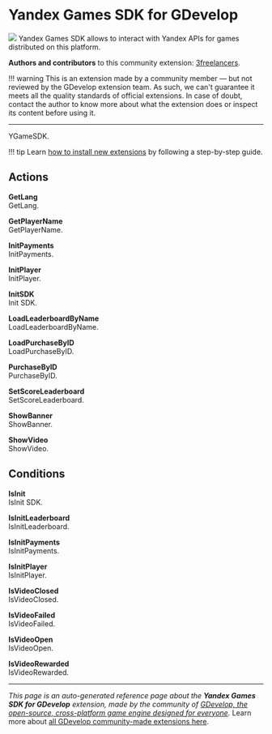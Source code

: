 # Yandex Games SDK for GDevelop

<img src="https://resources.gdevelop-app.com/assets/Icons/numeric-3-circle.svg" class="extension-icon"></img>
Yandex Games SDK allows to interact with Yandex APIs for games distributed on this platform.

**Authors and contributors** to this community extension: [3freelancers](https://gd.games/3freelancers).

!!! warning
    This is an extension made by a community member — but not reviewed
    by the GDevelop extension team. As such, we can't guarantee it
    meets all the quality standards of official extensions. In case of
    doubt, contact the author to know more about what the extension
    does or inspect its content before using it.

---

YGameSDK.

!!! tip
    Learn [how to install new extensions](/gdevelop5/extensions/search) by following a step-by-step guide.

## Actions

**GetLang**  
GetLang.

**GetPlayerName**  
GetPlayerName.

**InitPayments**  
InitPayments.

**InitPlayer**  
InitPlayer.

**InitSDK**  
Init SDK.

**LoadLeaderboardByName**  
LoadLeaderboardByName.

**LoadPurchaseByID**  
LoadPurchaseByID.

**PurchaseByID**  
PurchaseByID.

**SetScoreLeaderboard**  
SetScoreLeaderboard.

**ShowBanner**  
ShowBanner.

**ShowVideo**  
ShowVideo.

## Conditions

**IsInit**  
IsInit SDK.

**IsInitLeaderboard**  
IsInitLeaderboard.

**IsInitPayments**  
IsInitPayments.

**IsInitPlayer**  
IsInitPlayer.

**IsVideoClosed**  
IsVideoClosed.

**IsVideoFailed**  
IsVideoFailed.

**IsVideoOpen**  
IsVideoOpen.

**IsVideoRewarded**  
IsVideoRewarded.




---

*This page is an auto-generated reference page about the **Yandex Games SDK for GDevelop** extension, made by the community of [GDevelop, the open-source, cross-platform game engine designed for everyone](https://gdevelop.io/).* Learn more about [all GDevelop community-made extensions here](/gdevelop5/extensions).